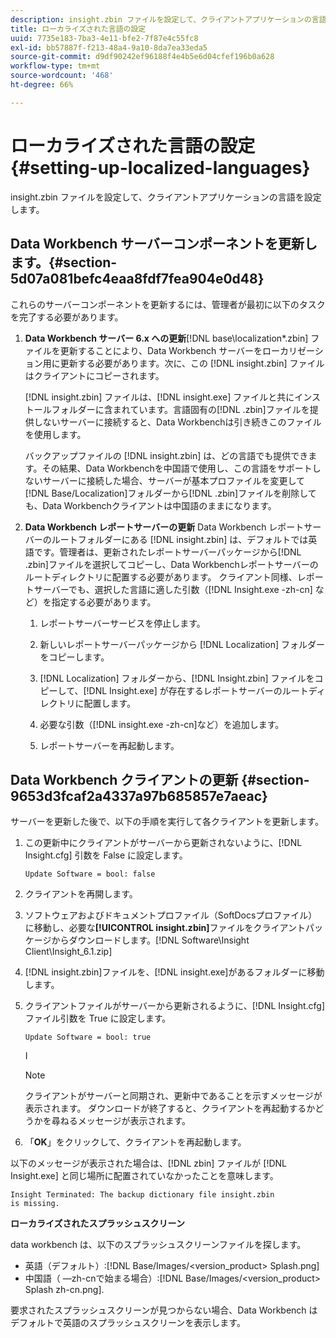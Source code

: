 ```yaml
---
description: insight.zbin ファイルを設定して、クライアントアプリケーションの言語を設定します。
title: ローカライズされた言語の設定
uuid: 7735e183-7ba3-4e11-bfe2-7f87e4c55fc8
exl-id: bb57887f-f213-48a4-9a10-8da7ea33eda5
source-git-commit: d9df90242ef96188f4e4b5e6d04cfef196b0a628
workflow-type: tm+mt
source-wordcount: '468'
ht-degree: 66%

---
```


# ローカライズされた言語の設定{#setting-up-localized-languages}

insight.zbin ファイルを設定して、クライアントアプリケーションの言語を設定します。

## Data Workbench サーバーコンポーネントを更新します。{#section-5d07a081befc4eaa8fdf7fea904e0d48}

これらのサーバーコンポーネントを更新するには、管理者が最初に以下のタスクを完了する必要があります。

1. **Data Workbench サーバー 6.x への更新**[!DNL base\localization\*.zbin] ファイルを更新することにより、Data Workbench サーバーをローカリゼーション用に更新する必要があります。次に、この [!DNL insight.zbin] ファイルはクライアントにコピーされます。

   [!DNL insight.zbin] ファイルは、[!DNL insight.exe] ファイルと共にインストールフォルダーに含まれています。言語固有の[!DNL .zbin]ファイルを提供しないサーバーに接続すると、Data Workbenchは引き続きこのファイルを使用します。

   バックアップファイルの [!DNL insight.zbin] は、どの言語でも提供できます。その結果、Data Workbenchを中国語で使用し、この言語をサポートしないサーバーに接続した場合、サーバーが基本プロファイルを変更して[!DNL Base/Localization]フォルダーから[!DNL .zbin]ファイルを削除しても、Data Workbenchクライアントは中国語のままになります。

1. **Data Workbench レポートサーバーの更新** Data Workbench レポートサーバーのルートフォルダーにある [!DNL insight.zbin] は、デフォルトでは英語です。管理者は、更新されたレポートサーバーパッケージから[!DNL .zbin]ファイルを選択してコピーし、Data Workbenchレポートサーバーのルートディレクトリに配置する必要があります。 クライアント同様、レポートサーバーでも、選択した言語に適した引数（[!DNL Insight.exe -zh-cn] など）を指定する必要があります。

   1. レポートサーバーサービスを停止します。
   1. 新しいレポートサーバーパッケージから [!DNL Localization] フォルダーをコピーします。
   1. [!DNL Localization] フォルダーから、[!DNL Insight.zbin] ファイルをコピーして、[!DNL Insight.exe] が存在するレポートサーバーのルートディレクトリに配置します。

   1. 必要な引数（[!DNL insight.exe -zh-cn]など）を追加します。
   1. レポートサーバーを再起動します。

## Data Workbench クライアントの更新 {#section-9653d3fcaf2a4337a97b685857e7aeac}

サーバーを更新した後で、以下の手順を実行して各クライアントを更新します。

1. この更新中にクライアントがサーバーから更新されないように、[!DNL Insight.cfg] 引数を False に設定します。

   ```
   Update Software = bool: false
   ```

1. クライアントを再開します。
1. ソフトウェアおよびドキュメントプロファイル（SoftDocsプロファイル）に移動し、必要な&#x200B;**[!UICONTROL insight.zbin]**&#x200B;ファイルをクライアントパッケージからダウンロードします。[!DNL Software\Insight Client\Insight_6.1.zip]

1. [!DNL insight.zbin]ファイルを、[!DNL insight.exe]があるフォルダーに移動します。

1. クライアントファイルがサーバーから更新されるように、[!DNL Insight.cfg] ファイル引数を True に設定します。

   ```
   Update Software = bool: true
   ```

   I

   >[!NOTE]
   >
   >クライアントがサーバーと同期され、更新中であることを示すメッセージが表示されます。 ダウンロードが終了すると、クライアントを再起動するかどうかを尋ねるメッセージが表示されます。

1. 「**OK**」をクリックして、クライアントを再起動します。

以下のメッセージが表示された場合は、[!DNL zbin] ファイルが [!DNL Insight.exe] と同じ場所に配置されていなかったことを意味します。

```
Insight Terminated: The backup dictionary file insight.zbin 
is missing.
```

**ローカライズされたスプラッシュスクリーン**

data workbench は、以下のスプラッシュスクリーンファイルを探します。

* 英語（デフォルト）:[!DNL Base/Images/<version_product> Splash.png]
* 中国語（ —zh-cnで始まる場合）:[!DNL Base/Images/<version_product> Splash zh-cn.png].

要求されたスプラッシュスクリーンが見つからない場合、Data Workbench はデフォルトで英語のスプラッシュスクリーンを表示します。

<!-- <a id="section_91AE5EF234C14652A7B04082A22629AB"></a> -->
